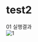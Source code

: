 # test2

01 실행결과<br>
![1](https://user-images.githubusercontent.com/25018229/103400842-edf82f00-4b89-11eb-8d79-7d027f9702fa.PNG)
